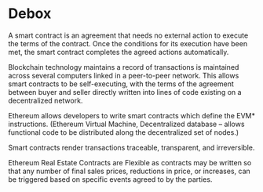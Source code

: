 # Debox

A smart contract is an agreement that needs no external action to execute the terms of the contract. Once the conditions for its execution have been met, the smart contract completes the agreed actions automatically.

Blockchain technology maintains a record of transactions is maintained across several computers linked in a peer-to-peer network. This allows smart contracts to be self-executing, with the terms of the agreement between buyer and seller directly written into lines of code existing on a decentralized network.

Ethereum allows developers to write smart contracts which define the EVM\* instructions. (Ethereum Virtual Machine, Decentralized database – allows functional code to be distributed along the decentralized set of nodes.)

Smart contracts render transactions traceable, transparent, and irreversible.

Ethereum Real Estate Contracts are Flexible as contracts may be written so that any number of final sales prices, reductions in price, or increases, can be triggered based on specific events agreed to by the parties.
